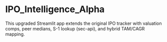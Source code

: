 # IPO_Intelligence_Alpha
This upgraded Streamlit app extends the original IPO tracker with valuation comps, peer medians, S-1 lookup (sec-api), and hybrid TAM/CAGR mapping.
